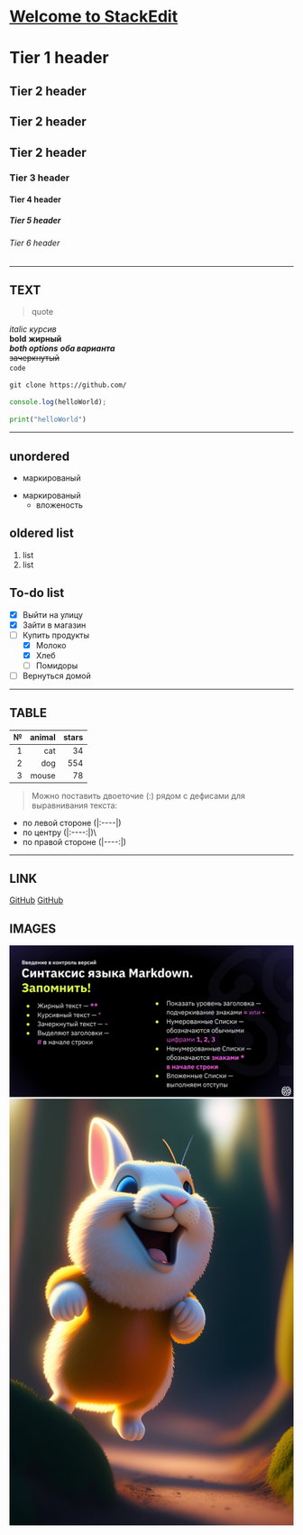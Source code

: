 # [**Welcome to StackEdit**](https://)

Tier 1 header
======================

## Tier 2 header

Tier 2 header
----------------------
Tier 2 header
---

### Tier 3 header
#### Tier 4 header 
##### Tier 5 header
###### Tier 6 header 
-----------------------
## TEXT
> quote

*italic* _курсив_ \
**bold**  __жирный__ \
***both options***   ___оба варианта___ \
~~зачеркнутый~~ \
`code` 

```bush
git clone https://github.com/
```

```javascript
console.log(helloWorld);
```
```py
print("helloWorld")
```
-----------------------------------
## unordered
- маркированый
* маркированый
    * вложеность

## oldered list
1. list
2. list

## To-do list
- [x] Выйти на улицу
- [x] Зайти в магазин
- [ ] Купить продукты
  - [x] Молоко
  - [x] Хлеб
  - [ ] Помидоры
- [ ] Вернуться домой
---
## TABLE

|№  |animal|stars|
|--:|-----:|----:|
|1  |  cat |  34 | 
|2  |  dog | 554 |
|3  |mouse |  78 |

> Можно поставить двоеточие (:) рядом с дефисами для выравнивания текста:
* по левой стороне (|:----|)
* по центру (|:----:|)\
* по правой стороне (|----:|)
---
## LINK
[GitHub](https://github.com/)
[GitHub](https://github.com/ "подсказка")

## IMAGES
![фото](photo/markdown.png)
![еще_фото](photo/rabbit.jfif "rabbit") <!-- подсказка -->
